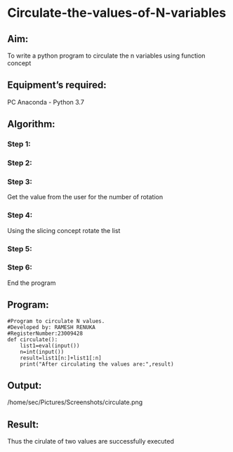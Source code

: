 # Circulate-the-values-of-N-variables
## Aim:
To write a python program to circulate the n variables using function concept
## Equipment’s required:
PC
Anaconda - Python 3.7
## Algorithm: 
### Step 1: 

### Step 2: 
### Step 3: 
Get the value from the user for the number of rotation
### Step 4: 
Using the slicing concept rotate the list

### Step 5: 
### Step 6: 
End the program
## Program:
```
#Program to circulate N values.
#Developed by: RAMESH RENUKA
#RegisterNumber:23009428
def circulate():
    list1=eval(input())
    n=int(input())
    result=list1[n:]+list1[:n]
    print("After circulating the values are:",result)
  ```
## Output:
/home/sec/Pictures/Screenshots/circulate.png

## Result:
Thus the cirulate of two values are successfully executed
